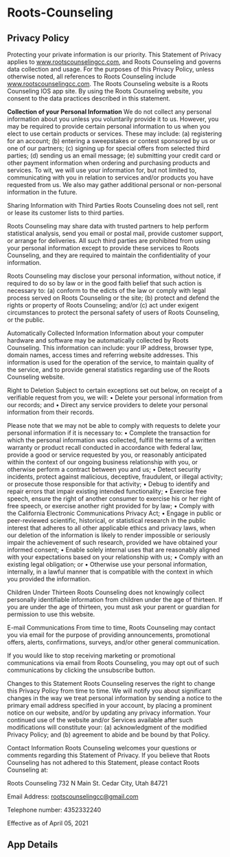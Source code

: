 # Roots-Counseling 
## Privacy Policy
Protecting your private information is our priority. This Statement of Privacy applies to www.rootscounselingcc.com, and Roots Counseling and governs data collection and usage. For the purposes of this Privacy Policy, unless otherwise noted, all references to Roots Counseling include www.rootscounselingcc.com. The Roots Counseling website is a Roots Counseling IOS app site. By using the Roots Counseling website, you consent to the data practices described in this statement.
 
<b>Collection of your Personal Information</b>
We do not collect any personal information about you unless you voluntarily provide it to us. However, you may be required to provide certain personal information to us when you elect to use certain products or services. These may include: (a) registering for an account; (b) entering a sweepstakes or contest sponsored by us or one of our partners; (c) signing up for special offers from selected third parties; (d) sending us an email message; (e) submitting your credit card or other payment information when ordering and purchasing products and services. To wit, we will use your information for, but not limited to, communicating with you in relation to services and/or products you have requested from us. We also may gather additional personal or non-personal information in the future.
 
Sharing Information with Third Parties
Roots Counseling does not sell, rent or lease its customer lists to third parties.
 
Roots Counseling may share data with trusted partners to help perform statistical analysis, send you email or postal mail, provide customer support, or arrange for deliveries. All such third parties are prohibited from using your personal information except to provide these services to Roots Counseling, and they are required to maintain the confidentiality of your information.

Roots Counseling may disclose your personal information, without notice, if required to do so by law or in the good faith belief that such action is necessary to: (a) conform to the edicts of the law or comply with legal process served on Roots Counseling or the site; (b) protect and defend the rights or property of Roots Counseling; and/or (c) act under exigent circumstances to protect the personal safety of users of Roots Counseling, or the public.
 
Automatically Collected Information
Information about your computer hardware and software may be automatically collected by Roots Counseling. This information can include: your IP address, browser type, domain names, access times and referring website addresses. This information is used for the operation of the service, to maintain quality of the service, and to provide general statistics regarding use of the Roots Counseling website.
 
Right to Deletion
Subject to certain exceptions set out below, on receipt of a verifiable request from you, we will:
•	Delete your personal information from our records; and
•	Direct any service providers to delete your personal information from their records.

Please note that we may not be able to comply with requests to delete your personal information if it is necessary to:
•	Complete the transaction for which the personal information was collected, fulfill the terms of a written warranty or product recall conducted in accordance with federal law, provide a good or service requested by you, or reasonably anticipated within the context of our ongoing business relationship with you, or otherwise perform a contract between you and us;
•	Detect security incidents, protect against malicious, deceptive, fraudulent, or illegal activity; or prosecute those responsible for that activity;
•	Debug to identify and repair errors that impair existing intended functionality;
•	Exercise free speech, ensure the right of another consumer to exercise his or her right of free speech, or exercise another right provided for by law;
•	Comply with the California Electronic Communications Privacy Act;
•	Engage in public or peer-reviewed scientific, historical, or statistical research in the public interest that adheres to all other applicable ethics and privacy laws, when our deletion of the information is likely to render impossible or seriously impair the achievement of such research, provided we have obtained your informed consent;
•	Enable solely internal uses that are reasonably aligned with your expectations based on your relationship with us;
•	Comply with an existing legal obligation; or
•	Otherwise use your personal information, internally, in a lawful manner that is compatible with the context in which you provided the information.

Children Under Thirteen
Roots Counseling does not knowingly collect personally identifiable information from children under the age of thirteen. If you are under the age of thirteen, you must ask your parent or guardian for permission to use this website.
 
E-mail Communications
From time to time, Roots Counseling may contact you via email for the purpose of providing announcements, promotional offers, alerts, confirmations, surveys, and/or other general communication.
 
If you would like to stop receiving marketing or promotional communications via email from Roots Counseling, you may opt out of such communications by clicking the unsubscribe button.
 
Changes to this Statement
Roots Counseling reserves the right to change this Privacy Policy from time to time. We will notify you about significant changes in the way we treat personal information by sending a notice to the primary email address specified in your account, by placing a prominent notice on our website, and/or by updating any privacy information. Your continued use of the website and/or Services available after such modifications will constitute your: (a) acknowledgment of the modified Privacy Policy; and (b) agreement to abide and be bound by that Policy.

Contact Information
Roots Counseling welcomes your questions or comments regarding this Statement of Privacy. If you believe that Roots Counseling has not adhered to this Statement, please contact Roots Counseling at:
 
Roots Counseling
732 N Main St.
Cedar City, Utah 84721
 
Email Address:
rootscounselingcc@gmail.com
 
Telephone number:
4352332240
 
Effective as of April 05, 2021
## App Details
